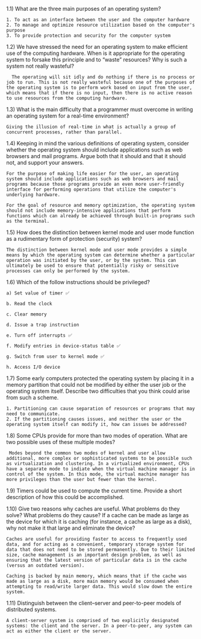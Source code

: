 1.1) What are the three main purposes of an operating system?

    1. To act as an interface between the user and the computer hardware
    2. To manage and optimize resource utilization based on the computer's purpose
    3. To provide protection and security for the computer system

1.2) We have stressed the need for an operating system to make efficient use of the computing hardware. When is it appropriate for the operating system to forsake this principle and to “waste” resources? Why is such a system not really wasteful?

      The operating will sit idly and do nothing if there is no process or job to run. This is not really wasteful because one of the purposes of the operating system is to perform work based on input from the user, which means that if there is no input, then there is no active reason to use resources from the computing hardware.

1.3) What is the main difficulty that a programmer must overcome in writing an operating system for a real-time environment?

    Giving the illusion of real-time in what is actually a group of concurrent processes, rather than parallel.

1.4) Keeping in mind the various definitions of operating system, consider whether the operating system should include applications such as web browsers and mail programs. Argue both that it should and that it should not, and support your answers.

    For the purpose of making life easier for the user, an operating system should include applications such as web browsers and mail programs because those programs provide an even more user-friendly interface for performing operations that utilize the computer's underlying hardware.

    For the goal of resource and memory optimization, the operating system should not include memory-intensive applications that perform functions which can already be achieved through built-in programs such as the terminal.

1.5) How does the distinction between kernel mode and user mode function as a rudimentary form of protection (security) system?

    The distinction between kernel mode and user mode provides a simple means by which the operating system can determine whether a particular operation was initiated by the user, or by the system. This can ultimately be used to ensure that potentially risky or sensitive processes can only be performed by the system.

1.6) Which of the follow instructions should be privileged?

    a) Set value of timer ✅

    b. Read the clock

    c. Clear memory

    d. Issue a trap instruction

    e. Turn off interrupts ✅

    f. Modify entries in device-status table ✅

    g. Switch from user to kernel mode ✅

    h. Access I/O device

1.7) Some early computers protected the operating system by placing it in a memory partition that could not be modified by either the user job or the operating system itself. Describe two difficulties that you think could arise from such a scheme.

    1. Partitioning can cause separation of resources or programs that may need to communicate.
    2. If the partitioning causes issues, and neither the user or the operating system itself can modify it, how can issues be addressed?

1.8) Some CPUs provide for more than two modes of operation. What are two possible uses of these multiple modes?

     Modes beyond the common two modes of kernel and user allow additional, more complex or sophisticated systems to be possible such as virtualization and clustering. In a virtualized environment, CPUs have a separate mode to indiate when the virtual machine manager is in control of the system. In this mode, the virtual machine manager has more privileges than the user but fewer than the kernel.

1.9) Timers could be used to compute the current time. Provide a short description of how this could be accomplished.

1.10) Give two reasons why caches are useful. What problems do they solve? What problems do they cause? If a cache can be made as large as the
device for which it is caching (for instance, a cache as large as a disk), why not make it that large and eliminate the device?

    Caches are useful for providing faster to access to frequently used data, and for acting as a convenient, temporary storage system for data that does not need to be stored permanently. Due to their limited size, cache management is an important design problem, as well as ensuring that the latest version of particular data is in the cache (versus an outdated version).

    Caching is backed by main memory, which means that if the cache was made as large as a disk, more main memory would be consumed when attempting to read/write larger data. This would slow down the entire system.

1.11) Distinguish between the client–server and peer-to-peer models of distributed systems.

    A client-server system is comprised of two explicitly designated systems: the client and the server. In a peer-to-peer, any system can act as either the client or the server.
